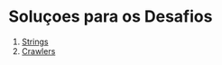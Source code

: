 # Soluçoes para os Desafios

1. [Strings](https://github.com/natanaelfneto/desafios/tree/master/strings)
2. [Crawlers](https://github.com/natanaelfneto/desafios/tree/master/crawlers)